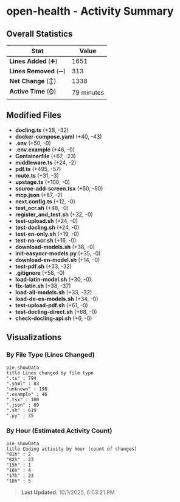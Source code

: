 # open-health - Activity Summary 

## Overall Statistics

| Stat                   | Value                                                             |
| ---------------------- | ----------------------------------------------------------------- |
| **Lines Added** (➕)   | 1651                                          |
| **Lines Removed** (➖) | 313                                        |
| **Net Change** (↕)    | 1338                |
| **Active Time** (⌚)   | 79 minutes |


## Modified Files
- **docling.ts** (+38, -32)
- **docker-compose.yaml** (+40, -43)
- **.env** (+50, -0)
- **.env.example** (+46, -0)
- **Containerfile** (+67, -23)
- **middleware.ts** (+24, -2)
- **pdf.ts** (+495, -57)
- **route.ts** (+31, -3)
- **upstage.ts** (+100, -0)
- **source-add-screen.tsx** (+50, -50)
- **mcp.json** (+87, -2)
- **next.config.ts** (+12, -0)
- **test_ocr.sh** (+48, -0)
- **register_and_test.sh** (+32, -0)
- **test-upload.sh** (+24, -0)
- **test-docling.sh** (+24, -0)
- **test-en-only.sh** (+19, -0)
- **test-no-ocr.sh** (+16, -0)
- **download-models.sh** (+38, -0)
- **init-easyocr-models.py** (+35, -0)
- **download-en-model.sh** (+14, -0)
- **test-pdf.sh** (+33, -32)
- **.gitignore** (+58, -0)
- **load-latin-model.sh** (+30, -0)
- **fix-latin.sh** (+38, -37)
- **load-all-models.sh** (+33, -32)
- **load-de-es-models.sh** (+34, -0)
- **test-upload-pdf.sh** (+61, -0)
- **test-docling-direct.sh** (+68, -0)
- **check-docling-api.sh** (+6, -0)

## Visualizations

### By File Type (Lines Changed)

```mermaid
pie showData
title Lines changed by file type
".ts" : 794
".yaml" : 83
"unknown" : 198
".example" : 46
".tsx" : 100
".json" : 89
".sh" : 619
".py" : 35
```

### By Hour (Estimated Activity Count)

```mermaid
pie showData
title Coding activity by hour (count of changes)
"01h" : 2
"02h" : 23
"15h" : 1
"16h" : 4
"17h" : 23
"18h" : 5
```


> **Last Updated:** 10/1/2025, 6:03:21 PM
